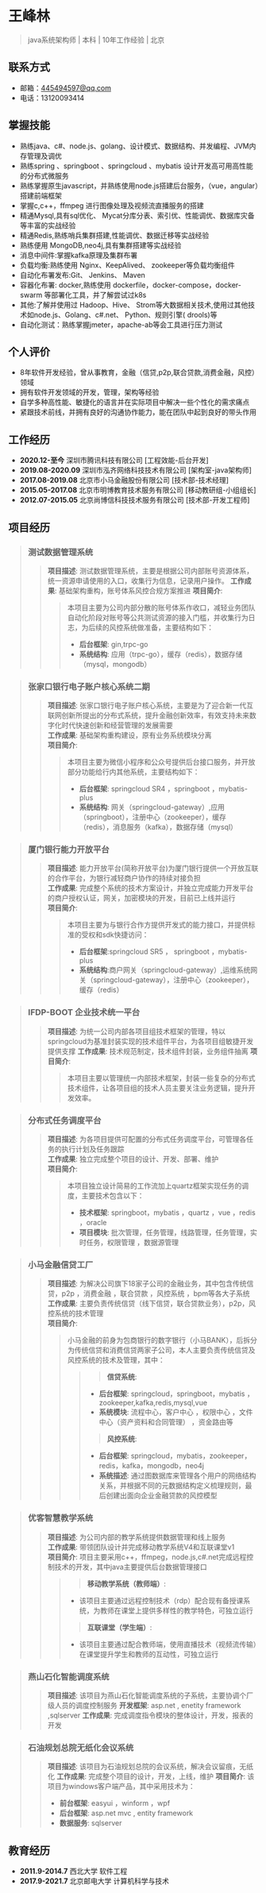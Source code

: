# 王峰林 
>java系统架构师 | 本科 | 10年工作经验 | 北京


## 联系方式
- 邮箱：445494597@qq.com
- 电话：13120093414

## 掌握技能
- 熟练java、c#、node.js、golang、设计模式、数据结构、并发编程、JVM内存管理及调优
- 熟练spring 、springboot 、springcloud 、mybatis 设计开发高可用高性能的分布式微服务
- 熟练掌握原生javascript，并熟练使用node.js搭建后台服务，（vue，angular）搭建前端框架
- 掌握c,c++，ffmpeg 进行图像处理及视频流直播服务的搭建
- 精通Mysql,具有sql优化、 Mycat分库分表、索引优、性能调优、数据库灾备等丰富的实战经验
- 精通Redis,熟练哨兵集群搭建,性能调优、数据迁移等实战经验
- 熟练便用 MongoDB,neo4j,具有集群搭建等实战经验
- 消息中间件:掌握kafka原理及集群布署
- 负载均衡:熟练使用 Nginx、KeepAlived、 zookeeper等负载均衡组件
- 自动化布署发布:Git、 Jenkins、 Maven
- 容器化布署: docker,熟练使用 dockerfile，docker-compose，docker-swarm 等部署化工具，并了解尝试过k8s
- 其他:了解并使用过 Hadoop、Hive、 Strom等大数据相关技术,使用过其他技术如node.js、Golang、c#.net、 Python、规则引擎( drools)等
- 自动化测试：熟练掌握jmeter，apache-ab等会工具进行压力测试

## 个人评价
- 8年软件开发经验，曾从事教育，金融（信贷,p2p,联合贷款,消费金融，风控）领域
- 拥有软件开发领域的开发，管理，架构等经验
- 自学多种高性能、敏捷化的语言并在实际项目中解决一些个性化的需求痛点
- 紧跟技术前线，并拥有良好的沟通协作能力，能在团队中起到良好的带头作用

## 工作经历
* **2020.12-至今**     深圳市腾讯科技有限公司 [工程效能-后台开发]
* **2019.08-2020.09**  深圳市泓齐网络科技技术有限公司  [架构室-java架构师]
* **2017.08-2019.08**  北京市小马金融股份有限公司  [技术部-技术经理]
* **2015.05-2017.08**  北京市明博教育技术服务有限公司  [移动教研组-小组组长]
* **2012.07-2015.05**  北京尚博信科技技术服务有限公司  [技术部-开发工程师]

## 项目经历
> ### 测试数据管理系统
>> **项目描述**: 测试数据管理系统，主要是根据公司内部账号资源体系，统一资源申请使用的入口，收集行为信息，记录用户操作。
>> **工作成果**: 基础架构重构，账号体系风控合规方案推进
>> **项目简介**:
>>> 本项目主要为公司内部分散的账号体系作收口，减轻业务团队自动化阶段对账号等公共测试资源的接入门槛，并收集行为日志，为后续的风控系统做准备，主要结构如下：
>>>  - **后台框架**: gin,trpc-go
>>>  - **系统结构**: 应用（trpc-go），缓存（redis），数据存储（mysql，mongodb）

> ### 张家口银行电子账户核心系统二期 
>> **项目描述**: 张家口银行电子账户核心系统，主要是为了迎合新一代互联网创新所提出的分布式系统，提升金融创新效率，有效支持未来数字化时代快速创新和经营管理的发展需要   
>> **工作成果**: 基础架构重构建设，原有业务系统模块分离    
>> **项目简介**: 
>>> 本项目主要为微信小程序和公众号提供后台接口服务，并开放部分功能给行内其他系统，主要结构如下：  
>>>  - **后台框架**: springcloud SR4 ，springboot ，mybatis-plus
>>>  - **系统结构**: 网关（springcloud-gateway）,应用（springboot），注册中心（zookeeper），缓存 （redis），消息服务（kafka），数据存储（mysql）

> ### 厦门银行能力开放平台
>> **项目描述**: 能力开放平台(简称开放平台)为厦门银行提供一个开放互联的合作平台，为银行减轻商户协作的持续对接负担  
>> **工作成果**: 完成整个系统的技术方案设计，并独立完成能力开发平台的商户授权认证，网关，加密模块的开发，目前已上线并运行  
>> **项目简介**:   
>>> 本项目主要为与银行合作方提供开发式的能力接口，并提供标准的受权和sdk快捷访问：  
>>>  - **后台框架**:springcloud SR5 ， springboot ，mybatis-plus
>>>  - **系统结构**:商户网关（springcloud-gateway）,运维系统网关（springcloud-gateway），注册中心（zookeeper），缓存（redis）

> ### IFDP-BOOT 企业技术统一平台
>> **项目描述**: 为统一公司内部各项目组技术框架的管理，特以springcloud为基准封装实现的技术组件平台，为各项目组敏捷开发提供支撑
>> **工作成果**: 技术规范制定，技术组件封装，业务组件抽离
>> **项目简介**:
>>> 本项目主要以管理统一内部技术框架，封装一些复杂的分布式技术组件，让各项目组的技术人员主要关注业务逻辑，提升开发效率。

> ### 分布式任务调度平台  
>> **项目描述**: 为各项目提供可配置的分布式任务调度平台，可管理各任务的执行计划及任务跟踪  
>> **工作成果**: 独立完成整个项目的设计、开发、部署、维护  
>> **项目简介**:  
>>> 本项目独立设计简易的工作流加上quartz框架实现任务的调度，主要技术包含以下：  
>>> - **技术框架**: springboot，mybatis ，quartz ，vue ，redis ，oracle  
>>> - **项目模块**: 批次管理，任务管理，线路管理，任务管理，实时任务，权限管理 ，数据源管理  

> ### 小马金融信贷工厂
>> **项目描述**: 为解决公司旗下18家子公司的金融业务，其中包含传统信贷，p2p ，消费金融 ，联合贷款 ，风控系统 ，bpm等各大子系统
>> **工作成果**: 主要负责传统信贷（线下信贷，联合贷款业务），p2p，风控系统的技术管理  
>> **项目简介**:  
>>> 小马金融的前身为包商银行的数字银行（小马BANK），后拆分为传统信贷和消费信贷两家子公司，本人主要负责传统信贷及风控系统的技术及管理，其中：  
>>>> > **信贷系统**:  
>>>>  - **后台框架**: springcloud，springboot，mybatis ，zookeeper,kafka,redis,mysql,vue   
>>>>  - **系统模块**: 流程中心，客户中心 ，权限中心 ，文件中心（资产资料和合同管理） ，资金路由等   
>>>> > **风控系统**:  
>>>>  - **后台框架**: springcloud，mybatis，zookeeper，redis，kafka，mongodb，neo4j  
>>>>  - **系统描述**: 通过图数据库来管理各个用户的网络结构关系，并根据不同的元数据结构定义梳理规则，最后创建出面向企业金融贷款的风控模型  

> ### 优客智慧教学系统  
>> **项目描述**: 为公司内部的教学系统提供数据管理和线上服务    
>> **工作成果**: 带领团队设计并完成移动教学系统V4和互联课堂v1    
>> **项目简介**: 项目主要采用c++，ffmpeg，node.js,c#.net完成远程控制技术的开发，其中java主要提供后台数据管理接口  
>>> > **移动教学系统（教师端）**:  
>>> - 该项目主要通过远程控制技术（rdp）配合现有备授课系统，为教师在课堂上提供多样性的教学特色，可独立运行    
>>> > **互联课堂（学生端）**:  
>>> - 该项目主要通过配合教师端，使用直播技术（视频流传输）在课堂提升学生和教师的互动性，可独立运行 

> ### 燕山石化智能调度系统
>> **项目描述**: 该项目为燕山石化智能调度系统的子系统，主要协调个厂级人员的调度控制服务
>> **开发框架**: asp.net , enetity framework ,sqlserver
>> **工作成果**: 完成调度指令模块的整体设计，开发，报表的开发  

> ### 石油规划总院无纸化会议系统
>> **项目描述**: 该项目为石油规划总院的会议系统，解决会议留痕，无纸化
>> **工作成果**: 完成整个项目的设计，开发，上线，维护
>> **项目简介**: 该项目为windows客户端产品，其中采用技术为：
>> - **前台框架**: easyui ，winform ，wpf
>> - **后台框架**: asp.net mvc , entity framework 
>> - **数据服务**: sqlserver

## 教育经历
* **2011.9-2014.7** 西北大学 软件工程
* **2017.9-2021.7** 北京邮电大学 计算机科学与技术


 

 
